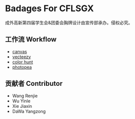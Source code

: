 # Badages For CFLSGX

成外高新第四届学生会&团委会胸牌设计由宣传部承办。侵权必究。

## 工作流 Workflow

-   [canvas](https://www.canva.cn/)
-   [vecteezy](https://www.vecteezy.com/editor/random)
-   [color hunt](https://colorhunt.co/)
-   [photopea](https://www.photopea.com/)

## 贡献者 Contributor

-   Wang Renjie
-   Wu Yinle
-   Xie Jiaxin
-   DaWa Yangzong
